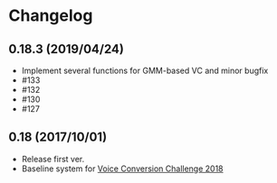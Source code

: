 Changelog
=========

0.18.3 (2019/04/24)
------------------

- Implement several functions for GMM-based VC and minor bugfix
- #133
- #132
- #130
- #127

0.18 (2017/10/01)
------------------

 - Release first ver.
 - Baseline system for [Voice Conversion Challenge 2018](http://www.vc-challenge.org/)
